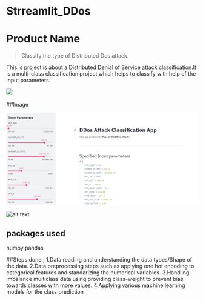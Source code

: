 # Strreamlit_DDos

# Product Name
> Classify the type of Distributed Dos attack.



This is project is about a Distributed Denial of Service attack classification.It is a multi-class classification project which helps to classify with help of the input parameters.


![](header.png)





##Image


![alt text](https://github.com/Amit9888/Strreamlit_DDos/blob/Master/Capture.png?raw=true)

![alt text](https://github.com/[username]/[reponame]/blob/[branch]/image.jpg?raw=true)

## packages used

numpy
pandas


##Steps done:;
1.Data reading and understanding the data types/Shape of the data.
2.Data preprocessing steps such as applying one hot encoding to categorical features and standarizing the numerical variables.
3.Handling imbalance multiclass data using providing class-weight to prevent bias towards classes with more values.
4.Applying various machine learning models for the class prediction



